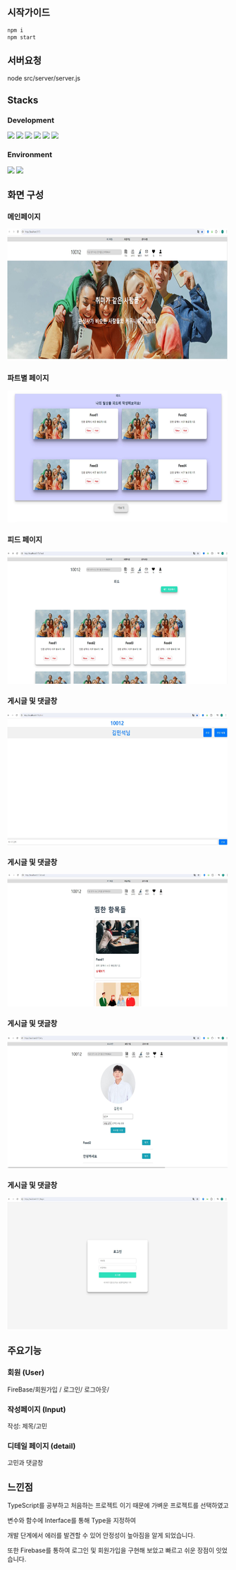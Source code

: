 <div>
  <div>
  <h2>시작가이드</h2>
 
    npm i 
    npm start

   <h2> 서버요청</h2>
   
   node src/server/server.js

</div>
<div>
  <h2>Stacks</h2>
    <div>
      <h3>Development</h3>
      <img src="https://img.shields.io/badge/html5-E34F26?style=for-the-badge&logo=html5&logoColor=white">
      <img src="https://img.shields.io/badge/CSS3-1572B6?style=for-the-badge&logo=CSS3&logoColor=white" />
      <img src="https://img.shields.io/badge/JavaScript-F7DF1E?style=for-the-badge&logo=JavaScript&logoColor=white" />
      <img src="https://img.shields.io/badge/React-61DAFB?style=for-the-badge&logo=React&logoColor=white" />
      <img src="https://img.shields.io/badge/TypeScript-1572B6?style=for-the-badge&logo=TypeScript&logoColor=white" />
      <img src="https://img.shields.io/badge/Styled components-DB7093?style=for-the-badge&logo=Styled-components&logoColor=white" />
    </div>
  <div>
    <h3>Environment</h3>
    <img src="https://img.shields.io/badge/Github-181717?style=for-the-badge&logo=Github&logoColor=white" />
    <img src="https://img.shields.io/badge/Vercel-000000?style=for-the-badge&logo=Vercel&logoColor=white" />
  </div>
</div>
<div>
    <h2>화면 구성</h2>
      <h3>메인페이지</h3>
  <img width="500" height="300" src ="https://github.com/nas7062/typescript-redux/blob/main/public/assets/1.JPG"/>
    <h3>파트별 페이지</h3>
  <img width="500" height="300" src ="https://github.com/nas7062/typescript-redux/blob/main/public/assets/2.JPG"/>
  <h3>피드 페이지</h3>
  <img width="500" height="300" src ="https://github.com/nas7062/typescript-redux/blob/main/public/assets/3.JPG"/>
 <h3>게시글 및 댓글창</h3>
  <img width="500" height="300" src ="https://github.com/nas7062/typescript-redux/blob/main/public/assets/4.JPG"/>
  <h3>게시글 및 댓글창</h3>
  <img width="500" height="300" src ="https://github.com/nas7062/typescript-redux/blob/main/public/assets/5.JPG"/>
  <h3>게시글 및 댓글창</h3>
  <img width="500" height="300" src ="https://github.com/nas7062/typescript-redux/blob/main/public/assets/6.JPG"/>
  <h3>게시글 및 댓글창</h3>
  <img width="500" height="300" src ="https://github.com/nas7062/typescript-redux/blob/main/public/assets/7.JPG"/>
  
</div>
<div>
  <h2>주요기능</h2>
  
### 회원 (User)
FireBase/회원가입 / 로그인/ 로그아웃/
  
### 작성페이지 (Input)
작성: 제목/고민 

### 디테일 페이지 (detail)
고민과 댓글창

</div>
<div>
  <h2>느낀점</h2>
   <p>TypeScript를 공부하고 처음하는 프로젝트 이기 때문에 가벼운 프로젝트를 선택하였고</p>
   <p>변수와 함수에 Interface를 통해 Type을 지정하여 </p>
   <p> 개발 단계에서 에러를 발견할 수 있어 안정성이 높아짐을 알게 되었습니다.</p>
    <p>또한 Firebase를 통하여 로그인 및 회원가입을 구현해 보았고 빠르고 쉬운 장점이 잇었습니다.</p>
</div>
    
</div>


